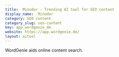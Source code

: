 ```yaml
---
title:  Minodor - Trending AI tool for SEO content
display_name:  Minodor
category: SEO content
category_slug: seo-content
key: app_wordgenie_de
website: https://app.wordgenie.de/
layout: aitool
---
```


WordGenie aids online content search.

